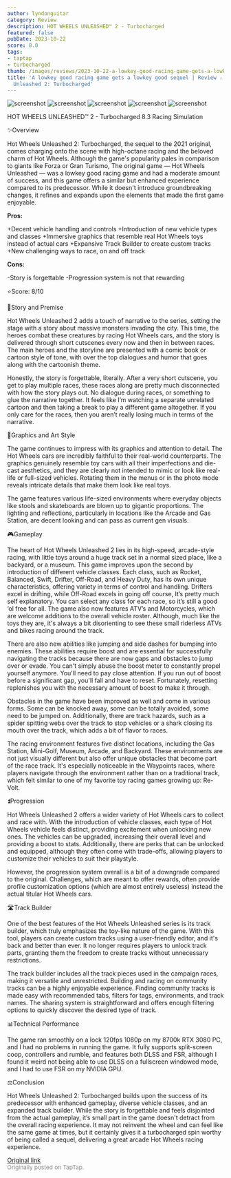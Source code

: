 ```yaml
---
author: lyndonguitar
category: Review
description: HOT WHEELS UNLEASHED™ 2 - Turbocharged
featured: false
pubDate: 2023-10-22
score: 8.0
tags:
- taptap
- turbocharged
thumb: /images/reviews/2023-10-22-a-lowkey-good-racing-game-gets-a-lowkey-good-sequel--review---hot-wheels-unleashed-2-turb-0.avif
title: 'A lowkey good racing game gets a lowkey good sequel | Review - Hot Wheels
  Unleashed 2: Turbocharged'
---
```


<div class="gallery">
  <img src="/images/reviews/2023-10-22-a-lowkey-good-racing-game-gets-a-lowkey-good-sequel--review---hot-wheels-unleashed-2-turb-0.avif" alt="screenshot" />
  <img src="/images/reviews/2023-10-22-a-lowkey-good-racing-game-gets-a-lowkey-good-sequel--review---hot-wheels-unleashed-2-turb-1.avif" alt="screenshot" />
  <img src="/images/reviews/2023-10-22-a-lowkey-good-racing-game-gets-a-lowkey-good-sequel--review---hot-wheels-unleashed-2-turb-2.avif" alt="screenshot" />
  <img src="/images/reviews/2023-10-22-a-lowkey-good-racing-game-gets-a-lowkey-good-sequel--review---hot-wheels-unleashed-2-turb-3.avif" alt="screenshot" />
  <img src="/images/reviews/2023-10-22-a-lowkey-good-racing-game-gets-a-lowkey-good-sequel--review---hot-wheels-unleashed-2-turb-4.avif" alt="screenshot" />
</div>

HOT WHEELS UNLEASHED™ 2 - Turbocharged
8.3
Racing
Simulation

✨Overview

Hot Wheels Unleashed 2: Turbocharged, the sequel to the 2021 original, comes charging onto the scene with high-octane racing and the beloved charm of Hot Wheels. Although the game's popularity pales in comparison to giants like Forza or Gran Turismo, The original game — Hot Wheels Unleashed — was a lowkey good racing game and had a moderate amount of success, and this game offers a similar but enhanced experience compared to its predecessor. While it doesn't introduce groundbreaking changes, it refines and expands upon the elements that made the first game enjoyable.


**Pros:**


+Decent vehicle handling and controls
+Introduction of new vehicle types and classes
+Immersive graphics that resemble real Hot Wheels toys instead of actual cars
+Expansive Track Builder to create custom tracks
+New challenging ways to race, on and off track


**Cons:**


-Story is forgettable
-Progression system is not that rewarding

⭐️Score: 8/10

📖Story and Premise

Hot Wheels Unleashed 2 adds a touch of narrative to the series, setting the stage with a story about massive monsters invading the city. This time, the heroes combat these creatures by racing Hot Wheels cars, and the story is delivered through short cutscenes every now and then in between races. The main heroes and the storyline are presented with a comic book or cartoon style of tone, with over the top dialogues and humor that goes along with the cartoonish theme.

Honestly, the story is forgettable, literally. After a very short cutscene, you get to play multiple races, these races along are pretty much disconnected with how the story plays out. No dialogue during races, or something to glue the narrative together. It feels like I’m watching a separate unrelated cartoon and then taking a break to play a different game altogether. If you only care for the races, then you aren’t really losing much in terms of the narrative.

🎨Graphics and Art Style

The game continues to impress with its graphics and attention to detail. The Hot Wheels cars are incredibly faithful to their real-world counterparts. The graphics genuinely resemble toy cars with all their imperfections and die-cast aesthetics, and they are clearly not intended to mimic or look like real-life or full-sized vehicles. Rotating them in the menus or in the photo mode reveals intricate details that make them look like real toys.

The game features various life-sized environments where everyday objects like stools and skateboards are blown up to gigantic proportions. The lighting and reflections, particularly in locations like the Arcade and Gas Station, are decent looking and can pass as current gen visuals.

🎮Gameplay

The heart of Hot Wheels Unleashed 2 lies in its high-speed, arcade-style racing, with little toys around a huge track set in a normal sized place, like a backyard, or a museum. This game improves upon the second by introduction of different vehicle classes. Each class, such as Rocket, Balanced, Swift, Drifter, Off-Road, and Heavy Duty, has its own unique characteristics, offering variety in terms of control and handling. Drifters excel in drifting, while Off-Road excels in going off course, It’s pretty much self explanatory. You can select any class for each race, so it’s still a good ‘ol free for all. The game also now features ATV’s and Motorcycles, which are welcome additions to the overall vehicle roster.  Although, much like the toys they are, it's always a bit disorienting to see these small riderless ATVs and bikes racing around the track.

There are also new abilities like jumping and side dashes for bumping into enemies. These abilities require boost and are essential for successfully navigating the tracks because there are now gaps and obstacles to jump over or evade. You can't simply abuse the boost meter to constantly propel yourself anymore. You'll need to pay close attention. If you run out of boost before a significant gap, you'll fall and have to reset. Fortunately, resetting replenishes you with the necessary amount of boost to make it through.

Obstacles in the game have been improved as well and come in various forms. Some can be knocked away, some can be totally avoided, some need to be jumped on. Additionally, there are track hazards, such as a spider spitting webs over the track to stop vehicles or a shark closing its mouth over the track, which adds a bit of flavor to races.

The racing environment features five distinct locations, including the Gas Station, Mini-Golf, Museum, Arcade, and Backyard. These environments are not just visually different but also offer unique obstacles that become part of the race track. It's especially noticeable in the Waypoints races, where players navigate through the environment rather than on a traditional track, which felt similar to one of my favorite toy racing games growing up: Re-Volt.

⏫Progression

Hot Wheels Unleashed 2 offers a wider variety of Hot Wheels cars to collect and race with. With the introduction of vehicle classes, each type of Hot Wheels vehicle feels distinct, providing excitement when unlocking new ones. The vehicles can be upgraded, increasing their overall level and providing a boost to stats. Additionally, there are perks that can be unlocked and equipped, although they often come with trade-offs, allowing players to customize their vehicles to suit their playstyle.

However, the progression system overall is a bit of a downgrade compared to the original. Challenges, which are meant to offer rewards, often provide profile customization options (which are almost entirely useless) instead the actual titular Hot Wheels cars.

🛣Track Builder

One of the best features of the Hot Wheels Unleashed series is its track builder, which truly emphasizes the toy-like nature of the game. With this tool, players can create custom tracks using a user-friendly editor, and it's back and better than ever. It no longer requires players to unlock track parts, granting them the freedom to create tracks without unnecessary restrictions.

The track builder includes all the track pieces used in the campaign races, making it versatile and unrestricted. Building and racing on community tracks can be a highly enjoyable experience. Finding community tracks is made easy with recommended tabs, filters for tags, environments, and track names. The sharing system is straightforward and offers enough filtering options to quickly discover the desired type of track.

📊Technical Performance

The game ran smoothly on a lock 120fps 1080p on my 8700k RTX 3080 PC, and I had no problems in running the game. It fully supports split-screen coop, controllers and rumble, and features both DLSS and FSR, although I found it weird not being able to use DLSS on a fullscreen windowed mode, and I had to use FSR on my NVIDIA GPU.

⚖️Conclusion

Hot Wheels Unleashed 2: Turbocharged builds upon the success of its predecessor with enhanced gameplay, diverse vehicle classes, and an expanded track builder. While the story is forgettable and feels disjointed from the actual gameplay, it’s small part in the game doesn't detract from the overall racing experience. It may not reinvent the wheel and can feel like the same game at times, but it certainly gives it a turbocharged spin worthy of being called a sequel, delivering a great arcade Hot Wheels racing experience.

[Original link](https://www.taptap.io/post/6463800)<br><span style="font-size: 0.95em; color: #888;">Originally posted on TapTap.</span>